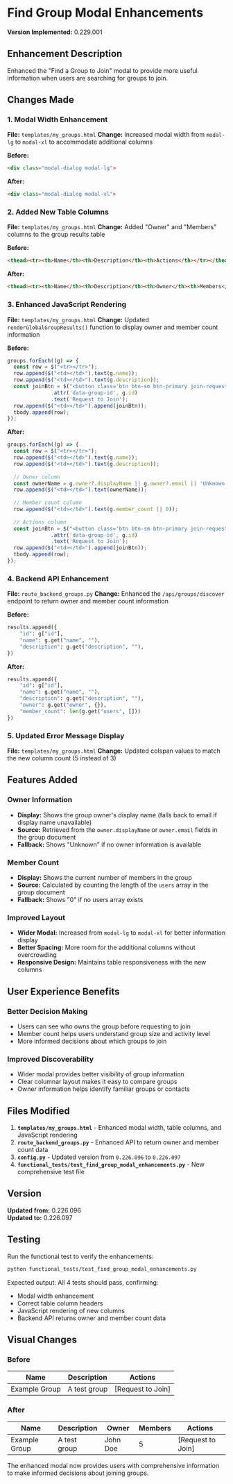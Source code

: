 # Find Group Modal Enhancements

**Version Implemented:** 0.229.001

## Enhancement Description
Enhanced the "Find a Group to Join" modal to provide more useful information when users are searching for groups to join.

## Changes Made

### 1. Modal Width Enhancement
**File:** `templates/my_groups.html`
**Change:** Increased modal width from `modal-lg` to `modal-xl` to accommodate additional columns

**Before:**
```html
<div class="modal-dialog modal-lg">
```

**After:**
```html
<div class="modal-dialog modal-xl">
```

### 2. Added New Table Columns
**File:** `templates/my_groups.html`
**Change:** Added "Owner" and "Members" columns to the group results table

**Before:**
```html
<thead><tr><th>Name</th><th>Description</th><th>Actions</th></tr></thead>
```

**After:**
```html
<thead><tr><th>Name</th><th>Description</th><th>Owner</th><th>Members</th><th>Actions</th></tr></thead>
```

### 3. Enhanced JavaScript Rendering
**File:** `templates/my_groups.html`
**Change:** Updated `renderGlobalGroupResults()` function to display owner and member count information

**Before:**
```javascript
groups.forEach((g) => {
  const row = $("<tr></tr>");
  row.append($("<td></td>").text(g.name));
  row.append($("<td></td>").text(g.description));
  const joinBtn = $("<button class='btn btn-sm btn-primary join-request-btn'></button>")
              .attr('data-group-id', g.id)
              .text('Request to Join');
  row.append($("<td></td>").append(joinBtn));
  tbody.append(row);
});
```

**After:**
```javascript
groups.forEach((g) => {
  const row = $("<tr></tr>");
  row.append($("<td></td>").text(g.name));
  row.append($("<td></td>").text(g.description));
  
  // Owner column
  const ownerName = g.owner?.displayName || g.owner?.email || 'Unknown';
  row.append($("<td></td>").text(ownerName));
  
  // Member count column
  row.append($("<td></td>").text(g.member_count || 0));
  
  // Actions column
  const joinBtn = $("<button class='btn btn-sm btn-primary join-request-btn'></button>")
              .attr('data-group-id', g.id)
              .text('Request to Join');
  row.append($("<td></td>").append(joinBtn));
  tbody.append(row);
});
```

### 4. Backend API Enhancement
**File:** `route_backend_groups.py`
**Change:** Enhanced the `/api/groups/discover` endpoint to return owner and member count information

**Before:**
```python
results.append({
    "id": g["id"],
    "name": g.get("name", ""),
    "description": g.get("description", ""),
})
```

**After:**
```python
results.append({
    "id": g["id"],
    "name": g.get("name", ""),
    "description": g.get("description", ""),
    "owner": g.get("owner", {}),
    "member_count": len(g.get("users", []))
})
```

### 5. Updated Error Message Display
**File:** `templates/my_groups.html`
**Change:** Updated colspan values to match the new column count (5 instead of 3)

## Features Added

### Owner Information
- **Display:** Shows the group owner's display name (falls back to email if display name unavailable)
- **Source:** Retrieved from the `owner.displayName` or `owner.email` fields in the group document
- **Fallback:** Shows "Unknown" if no owner information is available

### Member Count
- **Display:** Shows the current number of members in the group
- **Source:** Calculated by counting the length of the `users` array in the group document
- **Fallback:** Shows "0" if no users array exists

### Improved Layout
- **Wider Modal:** Increased from `modal-lg` to `modal-xl` for better information display
- **Better Spacing:** More room for the additional columns without overcrowding
- **Responsive Design:** Maintains table responsiveness with the new columns

## User Experience Benefits

### Better Decision Making
- Users can see who owns the group before requesting to join
- Member count helps users understand group size and activity level
- More informed decisions about which groups to join

### Improved Discoverability
- Wider modal provides better visibility of group information
- Clear columnar layout makes it easy to compare groups
- Owner information helps identify familiar groups or contacts

## Files Modified

1. **`templates/my_groups.html`** - Enhanced modal width, table columns, and JavaScript rendering
2. **`route_backend_groups.py`** - Enhanced API to return owner and member count data
3. **`config.py`** - Updated version from `0.226.096` to `0.226.097`
4. **`functional_tests/test_find_group_modal_enhancements.py`** - New comprehensive test file

## Version
**Updated from:** 0.226.096  
**Updated to:** 0.226.097

## Testing
Run the functional test to verify the enhancements:
```bash
python functional_tests/test_find_group_modal_enhancements.py
```

Expected output: All 4 tests should pass, confirming:
- Modal width enhancement
- Correct table column headers
- JavaScript rendering of new columns
- Backend API returns owner and member count data

## Visual Changes

### Before
| Name | Description | Actions |
|------|-------------|---------|
| Example Group | A test group | [Request to Join] |

### After
| Name | Description | Owner | Members | Actions |
|------|-------------|-------|---------|---------|
| Example Group | A test group | John Doe | 5 | [Request to Join] |

The enhanced modal now provides users with comprehensive information to make informed decisions about joining groups.
